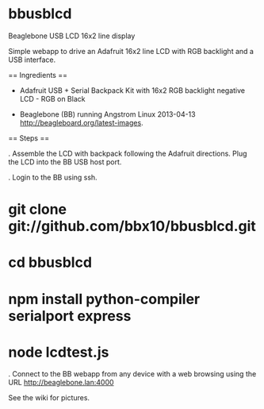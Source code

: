 bbusblcd
========

Beaglebone USB LCD 16x2 line display

Simple webapp to drive an Adafruit 16x2 line LCD with RGB backlight and a USB
interface.

== Ingredients ==

* Adafruit USB + Serial Backpack Kit with 16x2 RGB backlight negative LCD - RGB on Black

* Beaglebone (BB) running Angstrom Linux 2013-04-13 http://beagleboard.org/latest-images.

== Steps ==

. Assemble the LCD with backpack following the Adafruit directions. 
Plug the LCD into the BB USB host port.

. Login to the BB using ssh.

 # git clone git://github.com/bbx10/bbusblcd.git
 # cd bbusblcd
 # npm install python-compiler serialport express
 # node lcdtest.js

. Connect to the BB webapp from any device with a web browsing using the URL
http://beaglebone.lan:4000

See the wiki for pictures.

